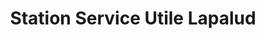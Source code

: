 ---
title: "Station Service Utile Lapalud"
url: /lapalud/station-service-utile-lapalud/
shop: gaz
---
